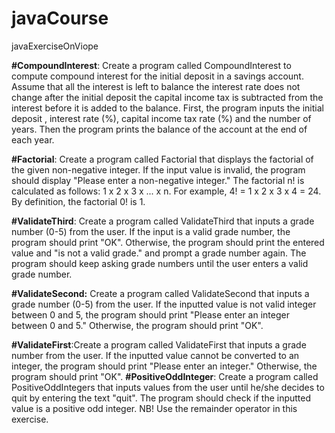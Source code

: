 # javaCourse
javaExerciseOnViope

**#CompoundInterest**: Create a program called CompoundInterest to compute compound interest for the initial deposit in a savings account.
Assume that all the interest is left to balance the interest rate does not change after the initial deposit the capital income tax is subtracted from the interest before it is added to the balance.
First, the program inputs the initial deposit , interest rate (%), capital income tax rate (%) and the number of years. Then the program prints the balance of the account at the end of each year.

**#Factorial**: Create a program called Factorial that displays the factorial of the given non-negative integer. If the input value is invalid, the program should display "Please enter a non-negative integer."
The factorial n! is calculated as follows: 1 x 2 x 3 x ... x n. 
For example, 4! = 1 x 2 x 3 x 4 = 24.
By definition, the factorial 0! is 1.

**#ValidateThird**: Create a program called ValidateThird that inputs a grade number (0-5) from the user. If the input is a valid grade number, the program should print "OK". Otherwise, the program should print the entered value and "is not a valid grade." and prompt a grade number again. The program should keep asking grade numbers until the user enters a valid grade number.

**#ValidateSecond:** Create a program called ValidateSecond that inputs a grade number (0-5) from the user. If the inputted value is not valid integer between 0 and 5, the program should print "Please enter an integer between 0 and 5." Otherwise, the program should print "OK".

**#ValidateFirst**:Create a program called ValidateFirst that inputs a grade number from the user. If the inputted value cannot be converted to an integer, the program should print "Please enter an integer." Otherwise, the program should print "OK".
**#PositiveOddInteger**: Create a program called PositiveOddIntegers that inputs values from the user until he/she decides to quit by entering the text "quit". The program should check if the inputted value is a positive odd integer. NB! Use the remainder operator in this exercise.
